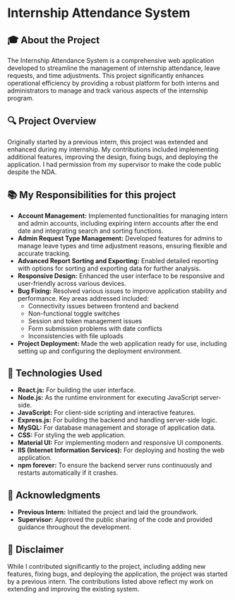 # Internship Attendance System

## 🎓 **About the Project**  
The Internship Attendance System is a comprehensive web application developed to streamline the management of internship attendance, leave requests, and time adjustments. This project significantly enhances operational efficiency by providing a robust platform for both interns and administrators to manage and track various aspects of the internship program.

## 🔍 **Project Overview**  
Originally started by a previous intern, this project was extended and enhanced during my internship. My contributions included implementing additional features, improving the design, fixing bugs, and deploying the application. I had permission from my supervisor to make the code public despite the NDA.

## 📚 My Responsibilities for this project

- **Account Management:** Implemented functionalities for managing intern and admin accounts, including expiring intern accounts after the end date and integrating search and sorting functions.
- **Admin Request Type Management:** Developed features for admins to manage leave types and time adjustment reasons, ensuring flexible and accurate tracking.
- **Advanced Report Sorting and Exporting:** Enabled detailed reporting with options for sorting and exporting data for further analysis.
- **Responsive Design:** Enhanced the user interface to be responsive and user-friendly across various devices.
- **Bug Fixing:** Resolved various issues to improve application stability and performance. Key areas addressed included:
  - Connectivity issues between frontend and backend
  - Non-functional toggle switches
  - Session and token management issues
  - Form submission problems with date conflicts
  - Inconsistencies with file uploads
- **Project Deployment:** Made the web application ready for use, including setting up and configuring the deployment environment.

## 🚀 Technologies Used

- **React.js:** For building the user interface.
- **Node.js:** As the runtime environment for executing JavaScript server-side.
- **JavaScript:** For client-side scripting and interactive features.
- **Express.js:** For building the backend and handling server-side logic.
- **MySQL:** For database management and storage of application data.
- **CSS:** For styling the web application.
- **Material UI:** For implementing modern and responsive UI components.
- **IIS (Internet Information Services):** For deploying and hosting the web application.
- **npm forever:** To ensure the backend server runs continuously and restarts automatically if it crashes.

## 👥 Acknowledgments

- **Previous Intern:** Initiated the project and laid the groundwork.
- **Supervisor:** Approved the public sharing of the code and provided guidance throughout the development.

## 📄 Disclaimer

While I contributed significantly to the project, including adding new features, fixing bugs, and deploying the application, the project was started by a previous intern. The contributions listed above reflect my work on extending and improving the existing system.
